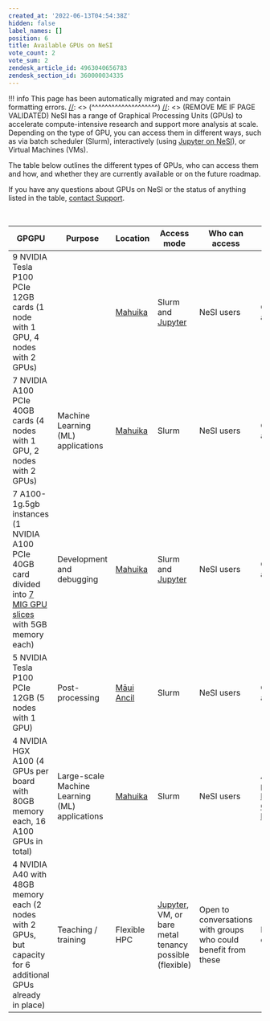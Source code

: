 ```yaml
---
created_at: '2022-06-13T04:54:38Z'
hidden: false
label_names: []
position: 6
title: Available GPUs on NeSI
vote_count: 2
vote_sum: 2
zendesk_article_id: 4963040656783
zendesk_section_id: 360000034335
---
```



[//]: <> (REMOVE ME IF PAGE VALIDATED)
[//]: <> (vvvvvvvvvvvvvvvvvvvv)
!!! info
    This page has been automatically migrated and may contain formatting errors.
[//]: <> (^^^^^^^^^^^^^^^^^^^^)
[//]: <> (REMOVE ME IF PAGE VALIDATED)
NeSI has a range of Graphical Processing Units (GPUs) to accelerate
compute-intensive research and support more analysis at scale. Depending
on the type of GPU, you can access them in different ways, such as via
batch scheduler (Slurm), interactively (using [Jupyter on
NeSI](https://support.nesi.org.nz/hc/en-gb/articles/360001555615)), or
Virtual Machines (VMs). 

The table below outlines the different types of GPUs, who can access
them and how, and whether they are currently available or on the future
roadmap.

If you have any questions about GPUs on NeSI or the status of anything
listed in the table, [contact
Support](https://support.nesi.org.nz/hc/en-gb/requests/new).

 

<table>
<thead>
<tr class="header">
<th>GPGPU</th>
<th>Purpose</th>
<th>Location</th>
<th>Access mode</th>
<th>Who can access</th>
<th>Status</th>
</tr>
</thead>
<tbody>
<tr class="odd">
<td>9 NVIDIA Tesla P100 PCIe 12GB cards (1 node with 1 GPU, 4 nodes with
2 GPUs)</td>
<td> </td>
<td><a
href="https://support.nesi.org.nz/hc/en-gb/articles/360000163575">Mahuika</a></td>
<td>Slurm and <a
href="https://support.nesi.org.nz/hc/en-gb/articles/360001555615">Jupyter</a></td>
<td>NeSI users</td>
<td>Currently available</td>
</tr>
<tr class="even">
<td>7 NVIDIA A100 PCIe 40GB cards (4 nodes with 1 GPU, 2 nodes with 2
GPUs)</td>
<td>Machine Learning (ML) applications</td>
<td><a
href="https://support.nesi.org.nz/hc/en-gb/articles/360000163575">Mahuika</a></td>
<td>Slurm</td>
<td>NeSI users</td>
<td>Currently available</td>
</tr>
<tr class="odd">
<td>7 A100-1g.5gb instances (1 NVIDIA A100 PCIe 40GB card divided into
<a
href="https://www.nvidia.com/en-us/technologies/multi-instance-gpu/">7
MIG GPU slices</a> with 5GB memory each)</td>
<td>Development and debugging</td>
<td><a
href="https://support.nesi.org.nz/hc/en-gb/articles/360000163575">Mahuika</a></td>
<td>Slurm and <a
href="https://support.nesi.org.nz/hc/en-gb/articles/360001555615">Jupyter</a></td>
<td>NeSI users</td>
<td>Currently available</td>
</tr>
<tr class="even">
<td>5 NVIDIA Tesla P100 PCIe 12GB (5 nodes with 1 GPU)</td>
<td>Post-processing</td>
<td><a
href="https://support.nesi.org.nz/hc/en-gb/articles/360000203776-M%C4%81ui-Ancillary-Nodes">Māui
Ancil</a></td>
<td>Slurm</td>
<td>NeSI users</td>
<td>Currently available</td>
</tr>
<tr class="odd">
<td>4 NVIDIA HGX A100 (4 GPUs per board with 80GB memory each, 16 A100
GPUs in total)</td>
<td>Large-scale Machine Learning (ML) applications</td>
<td><a
href="https://support.nesi.org.nz/hc/en-gb/articles/360000163575">Mahuika</a></td>
<td>Slurm</td>
<td>NeSI users</td>
<td>Available as part of the <a
href="https://support.nesi.org.nz/knowledge/articles/6367209795471">Milan
Compute Nodes</a></td>
</tr>
<tr class="even">
<td>4 NVIDIA A40 with 48GB memory each (2 nodes with 2 GPUs, but
capacity for 6 additional GPUs already in place)</td>
<td>Teaching / training</td>
<td>Flexible HPC</td>
<td><a
href="https://support.nesi.org.nz/hc/en-gb/articles/360001555615">Jupyter</a>,
VM, or bare metal tenancy possible (flexible)</td>
<td>Open to conversations with groups who could benefit from these</td>
<td>In development.</td>
</tr>
</tbody>
</table>
